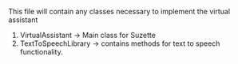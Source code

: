 This file will contain any classes necessary to implement the virtual assistant 
1. VirtualAssistant -> Main class for Suzette
2. TextToSpeechLibrary -> contains methods for text to speech functionality.